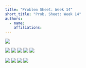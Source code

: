 ```yaml
---
title: "Problem Sheet: Week 14"
short_title: "Prob. Sheet: Week 14"
authors:
  - name: 
    affiliations:
---
```


[](04-energy)

![](#ex-comm-K-V)

[](05-time-evolution)

![](#ex-SE-wf)
![](#ex-soln-to-SE-bound)
![](#ex-stationary-p)
![](#ex-bound-non-bound)
![](#ex-superposition-principle)

[](06-free-particle)

![](#e-H-P-commute)
![](#ex-shifted)
![](#ex-gaussian-momentum)
![](#ex-triangle)

